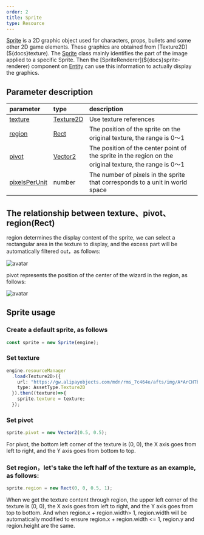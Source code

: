 ```yaml
---
order: 2
title: Sprite
type: Resource
---
```


[Sprite](${api}core/Sprite) is a 2D graphic object used for characters, props, bullets and some other 2D game elements. These graphics are obtained from [Texture2D](${docs}texture). The [Sprite](${api}core/Sprite) class mainly identifies the part of the image applied to a specific Sprite. Then the [SpriteRenderer](${docs}sprite-renderer) component on [Entity](${docs}entity) can use this information to actually display the graphics.

## Parameter description

| parameter | type | description |
| :--- | :--- | :--- |
|[texture](${api}core/Sprite#texture)|[Texture2D](${api}core/Texture2D)|Use texture references|
|[region](${api}core/Sprite#region)|[Rect](${api}math/Rect)|The position of the sprite on the original texture, the range is 0～1|
|[pivot](${api}core/Sprite#pivot)|[Vector2](${api}math/Vector2)|The position of the center point of the sprite in the region on the original texture, the range is 0～1|
|[pixelsPerUnit](${api}core/Sprite#pixelsPerUnit)|number|The number of pixels in the sprite that corresponds to a unit in world space|

## The relationship between texture、pivot、region(Rect)
region determines the display content of the sprite, we can select a rectangular area in the texture to display, and the excess part will be automatically filtered out，as follows:

![avatar](https://gw.alipayobjects.com/mdn/rms_d27172/afts/img/A*Thx9Rpk6WkQAAAAAAAAAAAAAARQnAQ)

pivot represents the position of the center of the wizard in the region, as follows:

![avatar](https://gw.alipayobjects.com/mdn/rms_d27172/afts/img/A*-h_1Sri5P6oAAAAAAAAAAAAAARQnAQ)

## Sprite usage

### Create a default sprite, as follows
```typescript
const sprite = new Sprite(engine);
```
### Set texture
```typescript
engine.resourceManager
  .load<Texture2D>({
    url: "https://gw.alipayobjects.com/mdn/rms_7c464e/afts/img/A*ArCHTbfVPXUAAAAAAAAAAAAAARQnAQ",
    type: AssetType.Texture2D
  }).then((texture)=>{
    sprite.texture = texture;
  });
```
### Set pivot
```typescript
sprite.pivot = new Vector2(0.5, 0.5);
```
For pivot, the bottom left corner of the texture is (0, 0), the X axis goes from left to right, and the Y axis goes from bottom to top.
### Set region，let's take the left half of the texture as an example, as follows:
```typescript
sprite.region = new Rect(0, 0, 0.5, 1);
```
When we get the texture content through region, the upper left corner of the texture is (0, 0), the X axis goes from left to right, and the Y axis goes from top to bottom. And when region.x + region.width> 1, region.width will be automatically modified to ensure region.x + region.width <= 1, region.y and region.height are the same.

